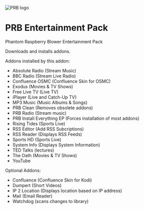 ![PRB logo](https://github.com/PhantomRaspberryBlower/repository.prb-entertainment-pack-matrix/blob/master/repository.prb-entertainment-pack/icon.png)

PRB Entertainment Pack
======================

Phantom Raspberry Blower Entertainment Pack

Downloads and installs addons.

Addons installed by this addon:
  - Absolute Radio (Stream Music)
  - BBC Radio (Stream Live Radio)
  - Confluence OSMC (Confluence Skin for OSMC)
  - Exodus (Movies & TV Shows)
  - Free Live TV (Live TV)
  - iPlayer (Live and Catch-Up TV)
  - MP3 Music (Music Albums & Songs)
  - PRB Clean (Removes obsolete addons)
  - PRB Radio (Stream music)
  - PRB Install Everything EP (Forces installation of most addons)
  - Rising Tides (Sports Live)
  - RSS Editor (Add RSS Subcriptions)
  - RSS Reader (Displays RSS Feeds)
  - Sports HD (Sports Live)
  - System Info (Displays System Information)
  - TED Talks (lectures)
  - The Oath (Movies & TV Shows)
  - YouTube

Optional Addons:
  - Confluence (Confluence Skin for Kodi)
  - Dumpert (Short Videos)
  - IP 2 Location (Displays location based on IP address)
  - Mail (Email Reader)
  - Watchdog (scans changes to library)

